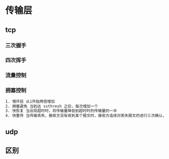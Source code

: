 # 传输层 #

## tcp ##

### 三次握手 ###

### 四次挥手 ###

### 流量控制 ###

### 拥塞控制 ###

   ```txt
   1. 慢开启 从1开始两倍增加
   2. 拥塞避免 当到达 ssthresh 之后，每次增加一个
   3. 快恢复 当出现超时时，将传输量降低到超时时的传输量的一半
   4. 快重传 当传输丢失，接收方没有收到某个报文时，接收方连续对丢失报文的进行三次确认，发送方立即重新发送该报文
   ```

## udp ##



## 区别 ##